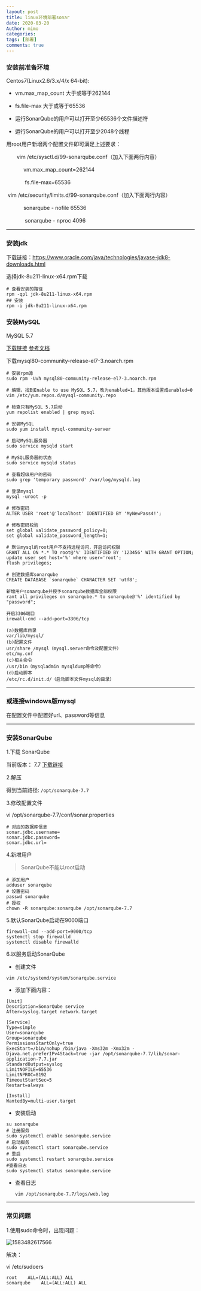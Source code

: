 ```yaml
---
layout: post
title: linux环境部署sonar
date: 2020-03-20
Author: mimo
categories: 
tags: [部署]
comments: true
---
```


### 安装前准备环境

Centos7(Linux2.6/3.x/4/x  64-bit):

- vm.max_map_count 大于或等于262144

- fs.file-max 大于或等于65536
- 运行SonarQube的用户可以打开至少65536个文件描述符
- 运行SonarQube的用户可以打开至少2048个线程

用root用户新增两个配置文件即可满足上述要求：

　　vim /etc/sysctl.d/99-sonarqube.conf（加入下面两行内容）

​      　　　vm.max_map_count=262144

​     　　　 fs.file-max=65536

​      vim /etc/security/limits.d/99-sonarqube.conf（加入下面两行内容）

​      　　　sonarqube - nofile 65536

​    　　　  sonarqube - nproc 4096

------

### 安装jdk

下载链接：https://www.oracle.com/java/technologies/javase-jdk8-downloads.html

选择jdk-8u211-linux-x64.rpm下载

```
# 查看安装的路径
rpm -qpl jdk-8u211-linux-x64.rpm
## 安装
rpm -i jdk-8u211-linux-x64.rpm
```

### 安装MySQL

MySQL 5.7

[下载链接](https://dev.mysql.com/downloads/repo/yum/) [参考文档](https://dev.mysql.com/doc/refman/5.7/en/linux-installation-yum-repo.html)

下载mysql80-community-release-el7-3.noarch.rpm

```
# 安装rpm源
sudo rpm -Uvh mysql80-community-release-el7-3.noarch.rpm

# 编辑，找到Enable to use MySQL 5.7，改为enabled=1，其他版本设置成enabled=0
vim /etc/yum.repos.d/mysql-community.repo

# 检查只有MySQL 5.7启动
yum repolist enabled | grep mysql

# 安装MySQL
sudo yum install mysql-community-server

# 启动MySQL服务器
sudo service mysqld start

# MySQL服务器的状态
sudo service mysqld status

# 查看超级用户的密码
sudo grep 'temporary password' /var/log/mysqld.log

# 登录mysql
mysql -uroot -p

# 修改密码
ALTER USER 'root'@'localhost' IDENTIFIED BY 'MyNewPass4!';

# 修改密码校验
set global validate_password_policy=0;
set global validate_password_length=1;

# 默认mysql的root用户不支持远程访问，开启访问权限
GRANT ALL ON *.* TO root@'%' IDENTIFIED BY '123456' WITH GRANT OPTION;
update user set host='%' where user='root';
flush privileges;

# 创建数据库sonarqube
CREATE DATABASE `sonarqube` CHARACTER SET 'utf8';

新增用户sonarqube并授予sonarqube数据库全部权限
rant all privileges on sonarqube.* to sonarqube@'%' identified by "password";

开启3306端口
irewall-cmd --add-port=3306/tcp

(a)数据库目录
var/lib/mysql/
(b)配置文件
usr/share /mysql（mysql.server命令及配置文件）
etc/my.cnf
(c)相关命令
/usr/bin（mysqladmin mysqldump等命令）
(d)启动脚本
/etc/rc.d/init.d/（启动脚本文件mysql的目录）
```

------

### 或连接windows版mysql

在配置文件中配置好url、password等信息

------

### 安装SonarQube

1.下载 SonarQube

当前版本： 7.7 [下载链接](https://www.sonarqube.org/downloads/)

2.解压

得到当前路径: `/opt/sonarqube-7.7`

3.修改配置文件

vi  /opt/sonarqube-7.7/conf/sonar.properties

```
# 对应的数据库信息
sonar.jdbc.username=
sonar.jdbc.password=
sonar.jdbc.url=
```

4.新增用户

> SonarQube不能以root启动

```
# 添加用户
adduser sonarqube
# 设置密码
passwd sonarqube
# 授权
chown -R sonarqube:sonarqube /opt/sonarqube-7.7
```

5.默认SonarQube启动在9000端口

```
firewall-cmd --add-port=9000/tcp
systemctl stop firewalld
systemctl disable firewalld
```

6.以服务启动SonarQube

- 创建文件

```
vim /etc/systemd/system/sonarqube.service
```

- 添加下面内容：

```
[Unit]
Description=SonarQube service
After=syslog.target network.target

[Service]
Type=simple
User=sonarqube
Group=sonarqube
PermissionsStartOnly=true
ExecStart=/bin/nohup /bin/java -Xms32m -Xmx32m -Djava.net.preferIPv4Stack=true -jar /opt/sonarqube-7.7/lib/sonar-application-7.7.jar
StandardOutput=syslog
LimitNOFILE=65536
LimitNPROC=8192
TimeoutStartSec=5
Restart=always

[Install]
WantedBy=multi-user.target
```

- 安装启动

```
su sonarqube
# 注册服务
sudo systemctl enable sonarqube.service
# 启动服务
sudo systemctl start sonarqube.service
# 重启
sudo systemctl restart sonarqube.service
#查看日志
sudo systemctl status sonarqube.service
```

- 查看日志

  ```
  vim /opt/sonarqube-7.7/logs/web.log
  ```

------

### 常见问题

1.使用sudo命令时，出现问题：

![1583482617566](C:\Users\mimo\AppData\Roaming\Typora\typora-user-images\1583482617566.png)

解决：

vi  /etc/sudoers

```
root    ALL=(ALL:ALL) ALL
sonarqube    ALL=(ALL:ALL) ALL
```

